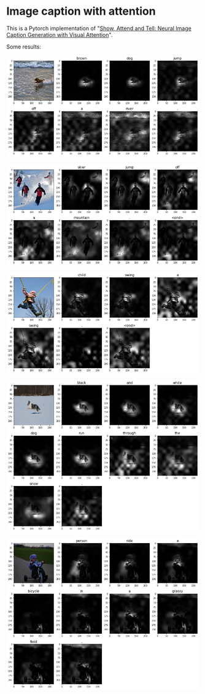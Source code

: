 # Image caption with attention

This is a Pytorch implementation of "[Show, Attend and Tell: Neural Image Caption Generation with Visual Attention](http://arxiv.org/pdf/1502.03044.pdf)".



Some results:

![Example2](./examples/brown_dog.png)



![Example1](./examples/skier.png)



![Example1](./examples/swing.png)



![Example1](./examples/snow_dog_attention.png)



![Example1](./examples/biker.png)